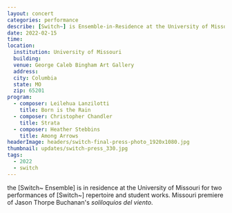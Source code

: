 ```yaml
---
layout: concert
categories: performance
describe: [Switch~] is Ensemble-in-Residence at the University of Missouri. Works by Leilehua Lanzilotti, Christopher Chandler, and Heather Stebbins at the George Caleb Bingham Art Gallery.
date: 2022-02-15
time:
location:
  institution: University of Missouri
  building:
  venue: George Caleb Bingham Art Gallery
  address:
  city: Columbia
  state: MO
  zip: 65201
program:
  - composer: Leilehua Lanzilotti
    title: Born is the Rain
  - composer: Christopher Chandler
    title: Strata
  - composer: Heather Stebbins
    title: Among Arrows
headerImage: headers/switch-final-press-photo_1920x1080.jpg
thumbnail: updates/switch-press_330.jpg
tags:
  - 2022
  - switch
---
```


the [Switch~ Ensemble] is in residence at the University of Missouri for two performances of [Switch~] repertoire and student works. Missouri premiere of Jason Thorpe Buchanan's <em>soliloquios del viento</em>.
